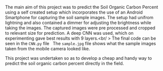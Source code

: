The main aim of this project was to predict the Soil Organic Carbon Percent using a self created setup which incorporates the use of an
Android Smartphone for capturing the soil sample images. The setup had unifrom lightning and also contained a dimmer for adjusting the 
brightness while taking the images.
The captured images were pre processed and cropped to relevant size for prediction. A deep CNN was used, which on experimenting gave best
results with 9 layers.<br/ > 
The final code can be seen in the <code>CNN.py</code> file &nbsp;
The <code>sample.jpg</code> file shows what the sample images taken from the mobile camera looked like.

This project was undertaken so as to develop a cheap and handy way to predict the soil organic carbon percent directly in the field.
